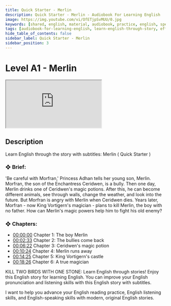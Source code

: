 ```yaml
---
title: Quick Starter - Merlin
description: Quick Starter - Merlin - Audiobook For Learning English
image: https://img.youtube.com/vi/OfETjpSvMUU/0.jpg
keywords: [shared, english, material, audiobook, practice, english, speaking]
tags: [audiobook-for-learning-english, learn-english-through-story, effortless-english]
hide_table_of_contents: false
sidebar_label: Quick Starter - Merlin
sidebar_position: 3
---
```


# Level A1 - Merlin

<div class="video-container">
<iframe src="https://www.youtube.com/embed/OfETjpSvMUU?controls=0" title="YouTube video player"></iframe>
<a href="https://www.youtube.com/watch?list=PL___7gkXqjbz33ARbWJmca56t1GG0qX0U&v=OfETjpSvMUU" target="_blank"></a>
</div>

## Description

Learn English through the story with subtitles: Merlin ( Quick Starter )

### ❖ Brief:

'Be careful with Morfran,' Princess Adhan tells her young son, Merlin. Morfran, the son of the Enchantress Ceridwen, is a bully. Then one day, Merlin drinks one of Ceridwen's magic potions. After this, he can become different animals, see through walls, change the weather, and look into the future. But Morfran is angry with Merlin when Ceridwen dies. Years later, Morfran - now King Vortigern's magician - plans to kill Merlin, the boy with no father. How can Merlin's magic powers help him to fight his old enemy?

### ❖ Chapters:
- [00:00:00](https://www.youtube.com/watch?list=PL___7gkXqjbz33ARbWJmca56t1GG0qX0U&v=OfETjpSvMUU&t=0s) Chapter 1: The boy Merlin
- [00:02:33](https://www.youtube.com/watch?list=PL___7gkXqjbz33ARbWJmca56t1GG0qX0U&v=OfETjpSvMUU&t=153s) Chapter 2: The bullies come back
- [00:06:22](https://www.youtube.com/watch?list=PL___7gkXqjbz33ARbWJmca56t1GG0qX0U&v=OfETjpSvMUU&t=382s) Chapter 3: Ceridwen's magic potion
- [00:10:24](https://www.youtube.com/watch?list=PL___7gkXqjbz33ARbWJmca56t1GG0qX0U&v=OfETjpSvMUU&t=624s) Chapter 4: Merlin runs away
- [00:14:25](https://www.youtube.com/watch?list=PL___7gkXqjbz33ARbWJmca56t1GG0qX0U&v=OfETjpSvMUU&t=865s) Chapter 5: King Vortigern's castle
- [00:18:26](https://www.youtube.com/watch?list=PL___7gkXqjbz33ARbWJmca56t1GG0qX0U&v=OfETjpSvMUU&t=1106s) Chapter 6: A true magician

KILL TWO BIRDS WITH ONE STONE: Learn English through stories! Enjoy this English story for learning English. You can improve your English pronunciation and listening skills with this English story with subtitles.

I want to help you advance your English reading practice, English listening skills, and English-speaking skills with modern, original English stories.